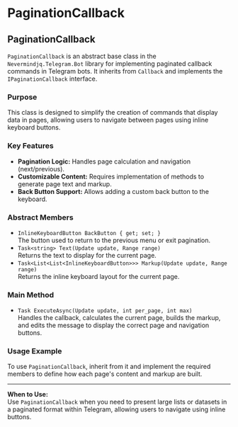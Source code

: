 # PaginationCallback

## PaginationCallback

`PaginationCallback` is an abstract base class in the `Nevermindjq.Telegram.Bot` library for implementing paginated callback commands in Telegram bots. It inherits from `Callback` and implements the `IPaginationCallback` interface.

### Purpose

This class is designed to simplify the creation of commands that display data in pages, allowing users to navigate between pages using inline keyboard buttons.

### Key Features

* **Pagination Logic:** Handles page calculation and navigation (next/previous).
* **Customizable Content:** Requires implementation of methods to generate page text and markup.
* **Back Button Support:** Allows adding a custom back button to the keyboard.

### Abstract Members

* `InlineKeyboardButton BackButton { get; set; }`\
  The button used to return to the previous menu or exit pagination.
* `Task<string> Text(Update update, Range range)`\
  Returns the text to display for the current page.
* `Task<List<List<InlineKeyboardButton>>> Markup(Update update, Range range)`\
  Returns the inline keyboard layout for the current page.

### Main Method

* `Task ExecuteAsync(Update update, int per_page, int max)`\
  Handles the callback, calculates the current page, builds the markup, and edits the message to display the correct page and navigation buttons.

### Usage Example

To use `PaginationCallback`, inherit from it and implement the required members to define how each page's content and markup are built.

***

**When to Use:**\
Use `PaginationCallback` when you need to present large lists or datasets in a paginated format within Telegram, allowing users to navigate using inline buttons.
